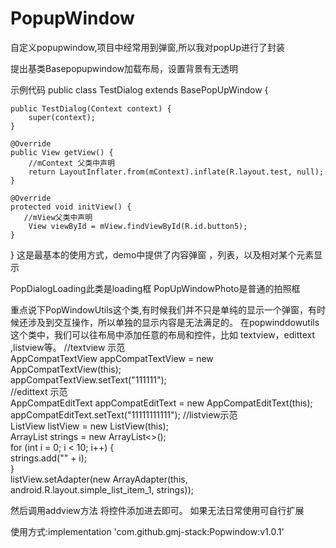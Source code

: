 # PopupWindow
自定义popupwindow,项目中经常用到弹窗,所以我对popUp进行了封装

提出基类Basepopupwindow加载布局，设置背景有无透明

示例代码
public class TestDialog extends BasePopUpWindow {

    public TestDialog(Context context) {
        super(context);
    }

    @Override
    public View getView() {
        //mContext 父类中声明
        return LayoutInflater.from(mContext).inflate(R.layout.test, null);
    }

    @Override
    protected void initView() {
       //mView父类中声明
        View viewById = mView.findViewById(R.id.button5);
    }
}
这是最基本的使用方式，demo中提供了内容弹窗 ，列表，以及相对某个元素显示


PopDialogLoading此类是loading框
PopUpWindowPhoto是普通的拍照框

重点说下PopWindowUtils这个类,有时候我们并不只是单纯的显示一个弹窗，有时候还涉及到交互操作，所以单独的显示内容是无法满足的。
在popwinddowutils这个类中，我们可以往布局中添加任意的布局和控件，比如 textview，edittext ,listview等。
   //textview 示范                                                                                                                                                                                                                                        
AppCompatTextView appCompatTextView = new AppCompatTextView(this);                                                                       
appCompatTextView.setText("111111");                                                                                                     
  //edittext 示范                                                                                                                                                                                        
AppCompatEditText appCompatEditText = new AppCompatEditText(this);                                                                       
appCompatEditText.setText("11111111111");
   //listview示范                                                                                                                                                                                                                                  
ListView listView = new ListView(this);                                                                                           
ArrayList<String> strings = new ArrayList<>();                                                                                                                                                                             
for (int i = 0; i < 10; i++) {                                                                                             
      strings.add("" + i);                                                                                                                                                                                     
    }                                                                                                                                
 listView.setAdapter(new ArrayAdapter<String>(this, android.R.layout.simple_list_item_1, strings));                                  
  
然后调用addview方法 将控件添加进去即可。
如果无法日常使用可自行扩展

使用方式:implementation 'com.github.gmj-stack:Popwindow:v1.0.1'
        
        
        
        
        
        
        
        
        
